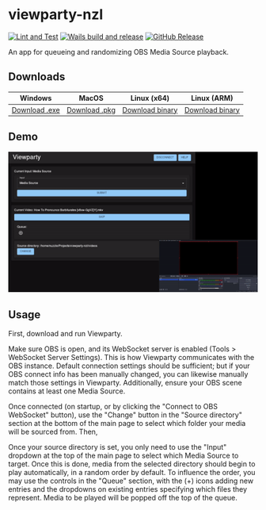 # viewparty-nzl

[![Lint and Test](https://github.com/RareBeeph/viewparty/actions/workflows/lint.yml/badge.svg)](https://github.com/RareBeeph/viewparty/actions/workflows/lint.yml)
[![Wails build and release](https://github.com/RareBeeph/viewparty/actions/workflows/release.yml/badge.svg)](https://github.com/RareBeeph/viewparty/actions/workflows/release.yml)
[![GitHub Release](https://img.shields.io/github/v/release/RareBeeph/viewparty)](https://github.com/RareBeeph/viewparty/releases/latest)

[//]: # 'Minesweeper-XP had badges for download counts as well.'

An app for queueing and randomizing OBS Media Source playback.

## Downloads

| Windows                                                                                                | MacOS                                                                                                | Linux (x64)                                                                                            | Linux (ARM)                                                                                              |
| ------------------------------------------------------------------------------------------------------ | ---------------------------------------------------------------------------------------------------- | ------------------------------------------------------------------------------------------------------ | -------------------------------------------------------------------------------------------------------- |
| [Download .exe](https://github.com/RareBeeph/viewparty/releases/latest/download/viewparty-windows.exe) | [Download .pkg](https://github.com/RareBeeph/viewparty/releases/latest/download/viewparty-macos.pkg) | [Download binary](https://github.com/RareBeeph/viewparty/releases/latest/download/viewparty-linux-x64) | [Download binary](https://github.com/RareBeeph/viewparty/releases/latest/download/viewparty-linux-arm64) |

## Demo

![Demonstration](./usagedemonstration.gif)

## Usage

First, download and run Viewparty.

Make sure OBS is open, and its WebSocket server is enabled (Tools > WebSocket Server Settings). This is how Viewparty communicates with the OBS instance. Default connection settings should be sufficient; but if your OBS connect info has been manually changed, you can likewise manually match those settings in Viewparty. Additionally, ensure your OBS scene contains at least one Media Source.

Once connected (on startup, or by clicking the "Connect to OBS WebSocket" button), use the "Change" button in the "Source directory" section at the bottom of the main page to select which folder your media will be sourced from. Then,

[//]: # "For advanced use: strictly speaking, only the directory's base path and file names are required on the machine which is running Viewparty, so long as they match a corresponding directory containing corresponding actual media files on the machine which is running OBS. This is technically an unsupported use case, but that doesn't need to stop you."

Once your source directory is set, you only need to use the "Input" dropdown at the top of the main page to select which Media Source to target. Once this is done, media from the selected directory should begin to play automatically, in a random order by default. To influence the order, you may use the controls in the "Queue" section, with the (+) icons adding new entries and the dropdowns on existing entries specifying which files they represent. Media to be played will be popped off the top of the queue.
